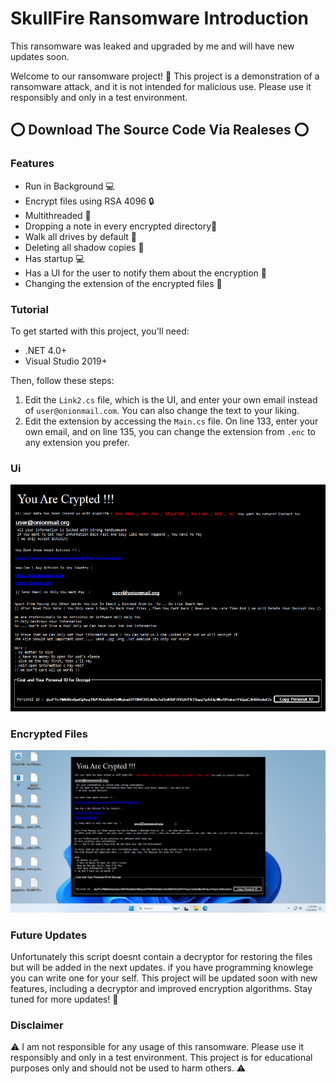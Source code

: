 SkullFire Ransomware Introduction
=======================

This ransomware was leaked and upgraded by me and will have new updates soon.

Welcome to our ransomware project! 🎉 This project is a demonstration of a ransomware attack, and it is not intended for malicious use. Please use it responsibly and only in a test environment.

## ⭕ Download The Source Code Via Realeses ⭕

### Features

* Run in Background 💻
* Encrypt files using RSA 4096 🔒
* Multithreaded 🔄
* Dropping a note in every encrypted directory🔑
* Walk all drives by default 📁
* Deleting all shadow copies 💸
* Has startup 💻
* Has a UI for the user to notify them about the encryption 📝
* Changing the extension of the encrypted files 📂

### Tutorial

To get started with this project, you'll need:

* .NET 4.0+
* Visual Studio 2019+

Then, follow these steps:

1. Edit the `Link2.cs` file, which is the UI, and enter your own email instead of `user@onionmail.com`. You can also change the text to your liking.
2. Edit the extension by accessing the `Main.cs` file. On line 133, enter your own email, and on line 135, you can change the extension from `.enc` to any extension you prefer.

### Ui
<img src="/images/ui.png">

### Encrypted Files
<img src="/images/1.png">

### Future Updates
Unfortunately this script doesnt contain a decryptor for restoring the files but will be added in the next updates. if you have programming knowlege you can write one for your self.
This project will be updated soon with new features, including a decryptor and improved encryption algorithms. Stay tuned for more updates! 📣

### Disclaimer

⚠️ I am not responsible for any usage of this ransomware. Please use it responsibly and only in a test environment. This project is for educational purposes only and should not be used to harm others. ⚠️
